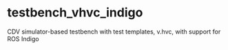 # testbench_vhvc_indigo
CDV simulator-based testbench with test templates, v.hvc, with support for ROS Indigo
